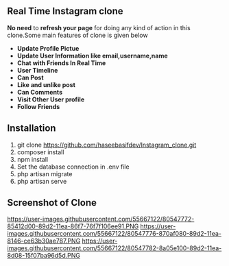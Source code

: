 ## Real Time Instagram clone
**No need** to **refresh your page** for doing any kind of action in this clone.Some main features of clone is given below

- **Update Profile Pictue**
- **Update User Information like email,username,name**
- **Chat with Friends In Real Time**
- **User Timeline**
- **Can Post**
- **Like and unlike post**
- **Can Comments**
- **Visit Other User profile**
- **Follow Friends**
## Installation
1. git clone https://github.com/haseebasifdev/Instagram_clone.git
2. composer install
3. npm install
4. Set the database connection in .env file
5. php artisan migrate
6. php artisan serve
## Screenshot of Clone
https://user-images.githubusercontent.com/55667122/80547772-85412d00-89d2-11ea-86f7-76f7f106ee91.PNG
https://user-images.githubusercontent.com/55667122/80547776-870af080-89d2-11ea-8146-ce63b30ae787.PNG
https://user-images.githubusercontent.com/55667122/80547782-8a05e100-89d2-11ea-8d08-15f07ba96d5d.PNG
